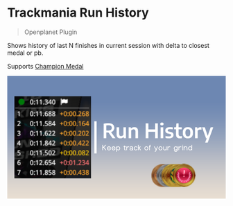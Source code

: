 # Trackmania Run History
> Openplanet Plugin

Shows history of last N finishes in current session with delta to closest medal or pb. 

Supports [Champion Medal](https://openplanet.dev/plugin/championmedals)

![This is an image](/assets/RunHistory.png)
